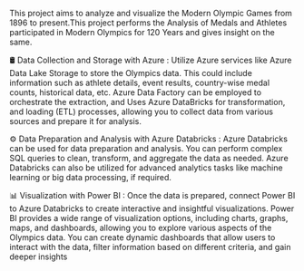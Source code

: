 This project aims to analyze and visualize the Modern Olympic Games from 1896 to present.This project performs the Analysis of Medals and Athletes participated in Modern Olympics for 120 Years and gives insight on the same.

🛢️ Data Collection and Storage with Azure : Utilize Azure services like Azure Data Lake Storage to store the Olympics data. This could include information such as athlete details, event results, country-wise medal counts, historical data, etc. Azure Data Factory can be employed to orchestrate the extraction, and Uses Azure DataBricks for transformation, and loading (ETL) processes, allowing you to collect data from various sources and prepare it for analysis. 

⚙️ Data Preparation and Analysis with Azure Databricks : Azure Databricks can be used for data preparation and analysis. You can perform complex SQL queries to clean, transform, and aggregate the data as needed. Azure Databricks can also be utilized for advanced analytics tasks like machine learning or big data processing, if required. 

📊 Visualization with Power BI : Once the data is prepared, connect Power BI to Azure Databricks to create interactive and insightful visualizations. Power BI provides a wide range of visualization options, including charts, graphs, maps, and dashboards, allowing you to explore various aspects of the Olympics data. You can create dynamic dashboards that allow users to interact with the data, filter information based on different criteria, and gain deeper insights
